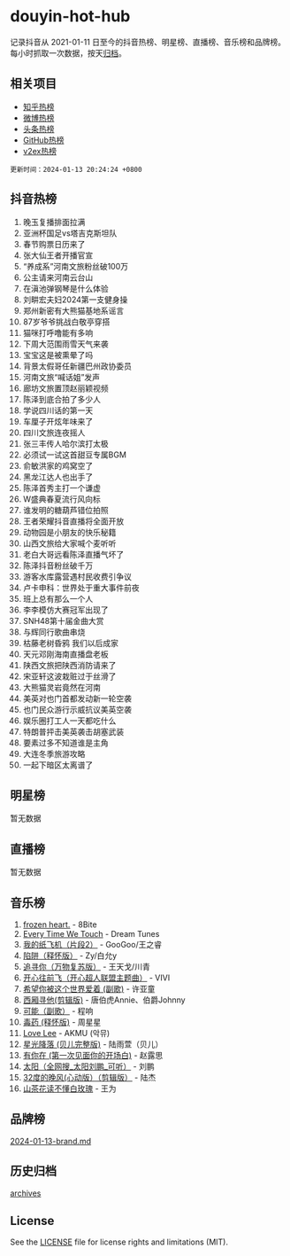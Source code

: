 # douyin-hot-hub

记录抖音从 2021-01-11 日至今的抖音热榜、明星榜、直播榜、音乐榜和品牌榜。每小时抓取一次数据，按天[归档](archives)。

## 相关项目

- [知乎热榜](https://github.com/lonnyzhang423/zhihu-hot-hub)
- [微博热榜](https://github.com/lonnyzhang423/weibo-hot-hub)
- [头条热榜](https://github.com/lonnyzhang423/toutiao-hot-hub)
- [GitHub热榜](https://github.com/lonnyzhang423/github-hot-hub)
- [v2ex热榜](https://github.com/lonnyzhang423/v2ex-hot-hub)


`更新时间：2024-01-13 20:24:24 +0800`

## 抖音热榜

1. 晚玉复播排面拉满
1. 亚洲杯国足vs塔吉克斯坦队
1. 春节购票日历来了
1. 张大仙王者开播官宣
1. “养成系”河南文旅粉丝破100万
1. 公主请来河南云台山
1. 在滇池弹钢琴是什么体验
1. 刘畊宏夫妇2024第一支健身操
1. 郑州新密有大熊猫基地系谣言
1. 87岁爷爷挑战白敬亭穿搭
1. 猫咪打呼噜能有多响
1. 下周大范围雨雪天气来袭
1. 宝宝这是被熏晕了吗
1. 背景太假哥任新疆巴州政协委员
1. 河南文旅“喊话姐”发声
1. 廊坊文旅置顶赵丽颖视频
1. 陈泽到底合拍了多少人
1. 学说四川话的第一天
1. 车厘子开炫年味来了
1. 四川文旅连夜摇人
1. 张三丰传人哈尔滨打太极
1. 必须试一试这首甜豆专属BGM
1. 俞敏洪家的鸡窝空了
1. 黑龙江达人也出手了
1. 陈泽首秀主打一个谦虚
1. W盛典春夏流行风向标
1. 谁发明的糖葫芦错位拍照
1. 王者荣耀抖音直播将全面开放
1. 动物园是小朋友的快乐秘籍
1. 山西文旅给大家喊个麦听听
1. 老白大哥远看陈泽直播气坏了
1. 陈泽抖音粉丝破千万
1. 游客水库露营遇村民收费引争议
1. 卢卡申科：世界处于重大事件前夜
1. 班上总有那么一个人
1. 李李模仿大赛冠军出现了
1. SNH48第十届金曲大赏
1. 与辉同行歌曲串烧
1. 枯藤老树昏鸦 我们以后成家
1. 天元邓刚海南直播盘老板
1. 陕西文旅把陕西消防请来了
1. 宋亚轩这波栽赃过于丝滑了
1. 大熊猫灵岩竟然在河南
1. 美英对也门首都发动新一轮空袭
1. 也门民众游行示威抗议美英空袭
1. 娱乐圈打工人一天都吃什么
1. 特朗普抨击美英袭击胡塞武装
1. 要素过多不知道谁是主角
1. 大连冬季旅游攻略
1. 一起下暗区太离谱了

## 明星榜

暂无数据

## 直播榜

暂无数据

## 音乐榜

1. [frozen heart.](https://sf86-cdn-tos.douyinstatic.com/obj/tos-cn-ve-2774/oIIWJfyjIACZA9zQMtnJ6hQQhFC4vhCupoRBsO) - 8Bite
1. [Every Time We Touch](https://sf86-cdn-tos.douyinstatic.com/obj/tos-cn-ve-2774/ogN6lUKQeBBfEVhIOMikG1CcJjugxk1tztZyhP) - Dream Tunes
1. [我的纸飞机（片段2）](https://sf86-cdn-tos.douyinstatic.com/obj/tos-cn-ve-2774/oM2ZrKcg2CD5AeRB2gkeXOFB1IxAGJdZPazYHf) - GooGoo/王之睿
1. [陷阱（释怀版）](https://sf6-cdn-tos.douyinstatic.com/obj/tos-cn-ve-2774/oE8C21LeZrzKLDFfQYgMzx4GAIHageG5IzayY7) - Zy/白允y
1. [追寻你（万物复苏版）](https://sf86-cdn-tos.douyinstatic.com/obj/tos-cn-ve-2774/oYeAZJsbjIDit9APmBg8u6uDUQnHmoCf3gbo74) - 王天戈/川青
1. [开心往前飞（开心超人联盟主题曲）](https://sf3-cdn-tos.douyinstatic.com/obj/tos-cn-ve-2774/9d8fb7c82cf1421fb93a9fe925275e0a) - VIVI
1. [希望你被这个世界爱着 (副歌)](https://sf86-cdn-tos.douyinstatic.com/obj/tos-cn-ve-2774/oUHCmWQfZlE3QQBKBeD8rCFLpJzPgCpImhsxMt) - 许亚童
1. [西厢寻他(剪辑版)](https://sf3-cdn-tos.douyinstatic.com/obj/tos-cn-ve-2774/oUsAVfAQKlRNxEv5qxvIB8o5qmIWUcXbzJKJhw) - 唐伯虎Annie、伯爵Johnny
1. [可能（副歌）](https://sf6-cdn-tos.douyinstatic.com/obj/tos-cn-ve-2774/cde1731888894259b333569393c2fb51) - 程响
1. [毒药 (释怀版)](https://sf86-cdn-tos.douyinstatic.com/obj/tos-cn-ve-2774/oYILMEAzspdZBIzy4frJNB8ZHPHWAhiwowd4Ad) - 周星星
1. [Love Lee](https://sf86-cdn-tos.douyinstatic.com/obj/tos-cn-ve-2774/o05GbkJGbCBTdDnMtB0fwOYgkeZp23vrWQDQBS) - AKMU (악뮤)
1. [星光降落 (贝儿完整版)](https://sf6-cdn-tos.douyinstatic.com/obj/tos-cn-ve-2774/okwB9hAwyAtsFFkFBzAX1hOOfQuIoMNs0W2Mwr) - 陆雨萱（贝儿）
1. [有你在 (第一次见面你的开场白)](https://sf6-cdn-tos.douyinstatic.com/obj/tos-cn-ve-2774/oAthrQ3ClJBfI57uBoFEgNDYtNCZ0TSYQQfxQ0) - 赵露思
1. [太阳（全网搜_太阳刘鹏_可听）](https://sf6-cdn-tos.douyinstatic.com/obj/tos-cn-ve-2774/ogWbyIQnlBFImVbeDocRdCIYtBHlbJXgfZMvgz) - 刘鹏
1. [32度的晚风(心动版）（剪辑版）](https://sf3-cdn-tos.douyinstatic.com/obj/tos-cn-ve-2774/owNyabsyWdzUulxhoJfK8IBXgp0UMQAHpvGh2B) - 陆杰
1. [山茶花读不懂白玫瑰](https://sf86-cdn-tos.douyinstatic.com/obj/tos-cn-ve-2774/osfn8B7DktrRHEPJgPCfDbw7QDQEkwC16BxZg9) - 王为

## 品牌榜

[2024-01-13-brand.md](archives/2024-01-13-brand.md)

## 历史归档

[archives](archives)

## License

See the [LICENSE](LICENSE) file for license rights and limitations (MIT).
